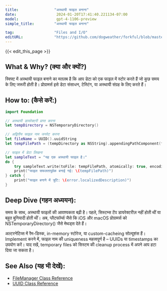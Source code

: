 ```yaml
---
title:                "अस्थायी फाइल बनाना"
date:                  2024-01-20T17:41:40.221134-07:00
model:                 gpt-4-1106-preview
simple_title:         "अस्थायी फाइल बनाना"

tag:                  "Files and I/O"
editURL:              "https://github.com/dogweather/forkful/blob/master/content/hi/swift/creating-a-temporary-file.md"
---
```


{{< edit_this_page >}}

## What & Why? (क्या और क्यों?)

स्विफ्ट में अस्थायी फाइल बनाने का मतलब है कि आप डेटा को एक फाइल में स्टोर करते हैं जो कुछ समय के लिए जरूरी होती है। प्रोग्रामर्स इसे डेटा संसाधन, टेस्टिंग, या अस्थायी संग्रह के लिए करते हैं।

## How to: (कैसे करें:)

```Swift
import Foundation

// अस्थायी डायरेक्टरी प्राप्त करना
let tempDirectory = NSTemporaryDirectory()

// अद्वितीय फाइल नाम जनरेट करना
let fileName = UUID().uuidString
let tempFilePath = (tempDirectory as NSString).appendingPathComponent(fileName)

// फाइल में डेटा लिखना
let sampleText = "यह एक अस्थायी फाइल है।"
do {
    try sampleText.write(toFile: tempFilePath, atomically: true, encoding: .utf8)
    print("फाइल सफलतापूर्वक बनाई गई: \(tempFilePath)")
} catch {
    print("फाइल बनाने में त्रुटि: \(error.localizedDescription)")
}

```

## Deep Dive (गहन अध्ययन):

समय के साथ, अस्थायी फाइलों की आवश्यकता बढ़ी है। पहले, सिस्टम्स टेंप डायरेक्टरीज़ नहीं होती थीं या बहुत बुनियादी होती थीं। अब, प्लैटफॉर्म्स जैसे कि iOS और macOS प्रोग्रामर्स को NSTemporaryDirectory() जैसे मेथड्स देते हैं।

अल्टरनेटिव्स में रैम-डिस्क, in-memory स्टोरेज, या custom-cacheing सोल्यूशंस हैं। Implement करने में, फाइल नाम की uniqueness महत्वपूर्ण है – UUIDs या timestamps का उपयोग करें। याद रखें, temporary files को सिस्टम की cleanup process में अपने आप हटा दिया जा सकता है।

## See Also (यह भी देखें):

- [FileManager Class Reference](https://developer.apple.com/documentation/foundation/filemanager)
- [UUID Class Reference](https://developer.apple.com/documentation/foundation/uuid)
